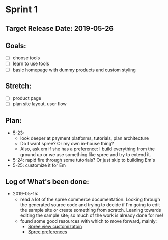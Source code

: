 # Sprint 1
## Target Release Date: 2019-05-26
## Goals:
 - [ ] choose tools
 - [ ] learn to use tools
 - [ ] basic homepage with dummy products and custom styling

## Stretch:
 - [ ] product page
 - [ ] plan site layout, user flow

## Plan:
 * 5-23: 
   * look deeper at payment platforms, tutorials, plan architecture
   * Do I want spree? Or my own in-house thing?
   * Also, ask em if she has a preference: I build everything from the 
     ground up or we use something like spree and try to extend it.
 * 5-24: rapid fire through some tutorials? Or just skip to building Em's
 * 5-25: customize it for Em

## Log of What's been done:
 - 2019-05-15:
   - read a lot of the spree commerce documentation. Looking through
     the generated source code and trying to decide if I'm going to edit the
     sample site or create something from scratch. Leaning towards editing the
     sample site; so much of the work is already done for me!
   - found some good resources with which to move forward, mainly:
     - [Spree view customizatoin](https://guides.spreecommerce.org/developer/customization/view.html)
     - [Spree preferences](https://guides.spreecommerce.org/developer/core/preferences.html#configuring-spree-preferences)

